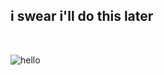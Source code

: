 ## i swear i'll do this later

<br>

![hello](https://cdn.discordapp.com/attachments/299052839081082881/1194874487691292692/TwitterBanner.png?ex=65b1f095&is=659f7b95&hm=f2c9111f42eb04372337a2b7915365814157b707c8794dfa3324c38ab33ec403&)

<!---
Nebbilies/Nebbilies is a ✨ special ✨ repository because its `README.md` (this file) appears on your GitHub profile.
You can click the Preview link to take a look at your changes.
--->
